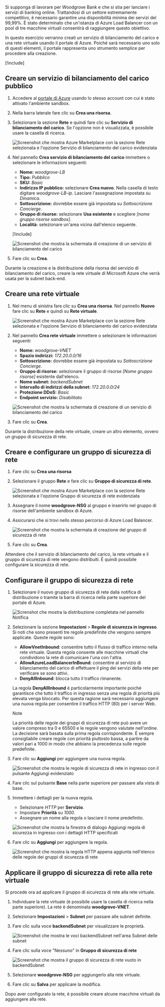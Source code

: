Si supponga di lavorare per Woodgrove Bank e che si stia per lanciare i servizi di banking online. Trattandosi di un settore estremamente competitivo, è necessario garantire una disponibilità minima dei servizi del 99,99%. È stato determinato che un'istanza di Azure Load Balancer con un pool di tre macchine virtuali consentirà di raggiungere questo obiettivo.

In questo esercizio verranno creati un servizio di bilanciamento del carico e una rete virtuale usando il portale di Azure. Poiché sarà necessario uno solo di questi elementi, il portale rappresenta uno strumento semplice per procedere alla creazione.

[!include[](../../../includes/azure-sandbox-activate.md)]

## <a name="create-a-public-load-balancer"></a>Creare un servizio di bilanciamento del carico pubblico

1. Accedere al [portale di Azure](https://portal.azure.com/learn.docs.microsoft.com?azure-portal=true) usando lo stesso account con cui è stato attivato l'ambiente sandbox.

1. Nella barra laterale fare clic su **Crea una risorsa**.

1. Selezionare la sezione **Rete** e quindi fare clic su **Servizio di bilanciamento del carico**. Se l'opzione non è visualizzata, è possibile usare la casella di ricerca.

    ![Screenshot che mostra Azure Marketplace con la sezione Rete selezionata e l'opzione Servizio di bilanciamento del carico evidenziata](../media/3-azure-marketplace.png)

1. Nel pannello **Crea servizio di bilanciamento del carico** immettere o selezionare le informazioni seguenti:
    - **Nome:** _woodgrove-LB_
    - **Tipo:** _Pubblico_
    - **SKU:** _Basic_
    - **Indirizzo IP pubblico:** selezionare **Crea nuovo**. Nella casella di testo digitare _woodgrove-LB-ip_. Lasciare l'assegnazione impostata su _Dinamica_.
    - **Sottoscrizione:** dovrebbe essere già impostata su _Sottoscrizione Concierge_.
    - **Gruppo di risorse:** selezionare **Usa esistente** e scegliere _<rgn>[nome gruppo risorse sandbox]</rgn>_.
    - **Località:** selezionare un'area vicina dall'elenco seguente.

    [!include[](../../../includes/azure-sandbox-regions-first-mention-note-friendly.md)]

    ![Screenshot che mostra la schermata di creazione di un servizio di bilanciamento del carico](../media/3-create-load-balancer.png)

1. Fare clic su **Crea**.

Durante la creazione e la distribuzione della risorsa del servizio di bilanciamento del carico, creare la rete virtuale di Microsoft Azure che verrà usata per la subnet back-end.

## <a name="create-a-virtual-network"></a>Creare una rete virtuale

1. Nel menu di sinistra fare clic su **Crea una risorsa**. Nel pannello **Nuovo** fare clic su **Rete** e quindi su **Rete virtuale**.

    ![Screenshot che mostra Azure Marketplace con la sezione Rete selezionata e l'opzione Servizio di bilanciamento del carico evidenziata](../media/3-azure-marketplace-2.png)

1. Nel pannello **Crea rete virtuale** immettere o selezionare le informazioni seguenti:
    - **Nome:** _woodgrove-VNET_
    - **Spazio indirizzi:** _172.20.0.0/16_
    - **Sottoscrizione:** dovrebbe essere già impostata su _Sottoscrizione Concierge_.
    - **Gruppo di risorse:** selezionare il gruppo di risorse _<rgn>[Nome gruppo risorse]</rgn>_ esistente dall'elenco.
    - **Nome subnet:** _backendSubnet_
    - **Intervallo di indirizzi della subnet:** _172.20.0.0/24_
    - **Protezione DDoS:** _Basic_
    - **Endpoint servizio:** _Disabilitato_

    ![Screenshot che mostra la schermata di creazione di un servizio di bilanciamento del carico](../media/3-create-vnet.png)

1. Fare clic su **Crea**.

Durante la distribuzione della rete virtuale, creare un altro elemento, ovvero un gruppo di sicurezza di rete.

## <a name="create-and-configure-a-network-security-group"></a>Creare e configurare un gruppo di sicurezza di rete

1. Fare clic su **Crea una risorsa**

1. Selezionare il gruppo **Rete** e fare clic su **Gruppo di sicurezza di rete**.

    ![Screenshot che mostra Azure Marketplace con la sezione Rete selezionata e l'opzione Gruppo di sicurezza di rete evidenziata](../media/3-azure-marketplace-3.png)


1. Assegnare il nome **woodgrove-NSG** al gruppo e inserirlo nel gruppo di risorse dell'ambiente sandbox di Azure.

1. Assicurarsi che si trovi nello stesso percorso di Azure Load Balancer.

    ![Screenshot che mostra la schermata di creazione del gruppo di sicurezza di rete](../media/3-create-nsg.png)

1. Fare clic su **Crea**.

Attendere che il servizio di bilanciamento del carico, la rete virtuale e il gruppo di sicurezza di rete vengono distribuiti. È quindi possibile configurare la sicurezza di rete.

## <a name="configure-the-network-security-group"></a>Configurare il gruppo di sicurezza di rete

1. Selezionare il nuovo gruppo di sicurezza di rete dalla notifica di distribuzione o tramite la barra di ricerca nella parte superiore del portale di Azure.

    ![Screnshot che mostra la distribuzione completata nel pannello Notifica](../media/3-deployment-success.png)

1. Selezionare la sezione **Impostazioni** > **Regole di sicurezza in ingresso**. Si noti che sono presenti tre regole predefinite che vengono sempre applicate. Queste regole sono:
    - **AllowVnetInbound**: consentire tutto il flusso di traffico interno nella rete virtuale. Questa regola consente alle macchine virtuali che condividono la rete di comunicare l'una con l'altra.
    - **AllowAzureLoadBalancerInBound**: consentire al servizio di bilanciamento del carico di effettuare il ping dei servizi della rete per verificare se sono attivi.
    - **DenyAllInbound**: blocca tutto il traffico rimanente.

    La regola **DenyAllInbound** è particolarmente importante poiché garantisce che tutto il traffico in ingresso senza una regola di priorità più elevata venga bloccato. Per questa ragione sarà necessario aggiungere una nuova regola per consentire il traffico HTTP (80) per i server Web.

    > [!NOTE]
    > La priorità delle regole dei gruppi di sicurezza di rete può avere un valore compreso tra 0 e 65500 e le regole vengono valutate nell'ordine. La decisione sarà basata sulla prima regola corrispondente. È sempre consigliabile creare regole con priorità piuttosto bassa, a partire da valori pari a 1000 in modo che abbiano la precedenza sulle regole predefinite.

1. Fare clic su **Aggiungi** per aggiungere una nuova regola.

    ![Screenshot che mostra le regole di sicurezza di rete in ingresso con il pulsante Aggiungi evidenziato](../media/3-inbound-security-rules.png)

1. Fare clic sul pulsante **Base** nella parte superiore per passare alla vista di base.

1. Immettere i dettagli per la nuova regola.
    - Selezionare _HTTP_ per **Servizio**.
    - Impostare **Priorità** su _1000_.
    - Assegnare un nome alla regola o lasciare il nome predefinito.

    ![Screenshot che mostra la finestra di dialogo Aggiungi regola di sicurezza in ingresso con i dettagli HTTP specificati](../media/3-add-inbound-rule.png)

1. Fare clic su **Aggiungi** per aggiungere la regola.

    ![Screenshot che mostra la regola HTTP appena aggiunta nell'elenco delle regole dei gruppi di sicurezza di rete](../media/3-new-added-rule.png)

## <a name="apply-the-network-security-group-to-the-vnet"></a>Applicare il gruppo di sicurezza di rete alla rete virtuale

Si procede ora ad applicare il gruppo di sicurezza di rete alla rete virtuale.

1. Individuare la rete virtuale (è possibile usare la casella di ricerca nella parte superiore). La rete è denominata **woodgrove-VNET**.

1. Selezionare **Impostazioni** > **Subnet** per passare alle subnet definite.

1. Fare clic sulla voce **backendSubnet** per visualizzare le proprietà.

    ![Screenshot che mostra le voci backendSubnet nell'area Subnet delle subnet](../media/3-subnets.png)

1. Fare clic sulla voce "Nessuno" in **Gruppo di sicurezza di rete**

    ![Screenshot che mostra il gruppo di sicurezza di rete vuoto in backendSubnet](../media/3-add-network-security-group.png)

1. Selezionare **woodgrove-NSG** per aggiungerlo alla rete virtuale.

1. Fare clic su **Salva** per applicare la modifica.

Dopo aver configurato la rete, è possibile creare alcune macchine virtuali da aggiungere alla rete.